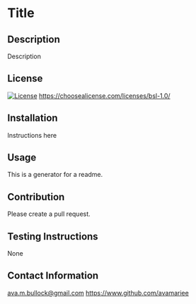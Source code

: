 # Title

## Description 
Description

## License 
[![License](https://img.shields.io/badge/License-Boost%201.0-lightblue.svg)](https://www.boost.org/LICENSE_1_0.txt)
https://choosealicense.com/licenses/bsl-1.0/

## Installation
Instructions here

## Usage
This is a generator for a readme.

## Contribution
Please create a pull request.

## Testing Instructions
None

## Contact Information
ava.m.bullock@gmail.com
https://www.github.com/avamariee




